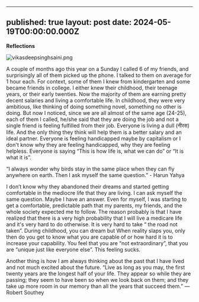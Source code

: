 
---
published: true
layout: post
date: 2024-05-19T00:00:00.000Z
---
**Reflections**

![vikasdeepsinghsaini.png]({{site.baseurl}}/images/vikasdeepsinghsaini.png)

A couple of months ago this year on a Sunday I called 6 of my friends, and surprisingly all of them picked up the phone. I talked to them on average for 1 hour each. For context, some of them I knew from kindergarten and some became friends in college. I either knew their childhood, their teenage years, or their early twenties. Now the majority of them are earning pretty decent salaries and living a comfortable life. In childhood, they were very ambitious, like thinking of doing something novel, something no other is doing. But now I noticed, since we are all almost of the same age (24-25), each of them I called, he/she said that they are doing the job and not a single friend is feeling fulfilled from their job. Everyone is living a dull (नीरस) life. And the only thing they think will help them is a better salary and an ideal partner. Everyone is feeling handicapped maybe by capitalism or I don't know why they are feeling handicapped, why they are feeling helpless. Everyone is saying “This is how life is, what we can do” or “It is what it is”.


“I always wonder why birds stay in the same place when they can fly anywhere on earth. Then I ask myself the same question.” - Harun Yahya

I don’t know why they abandoned their dreams and started getting comfortable in the mediocre life that they are living. I can ask myself the same question. Maybe I have an answer. Even for myself, I was starting to get a comfortable, predictable path that my parents, my friends, and the whole society expected me to follow. The reason probably is that I have realized that there is a very high probability that I will live a medicare life and it's very hard to do otherwise. It is very hard to take “ the road not taken”. During childhood, you can dream but When reality slaps you, only then do you get to know what you are capable of or how hard it is to increase your capability.
You feel that you are “not extraordinary”, that you are “unique just like everyone else”. This feeling sucks.

Another thing is how I am always thinking about the past that I have lived and not much excited about the future. 
“Live as long as you may, the first twenty years are the longest half of your life. They appear so while they are passing; they seem to have been so when we look back on them; and they take up more room in our memory than all the years that succeed them.” — Robert Southey


